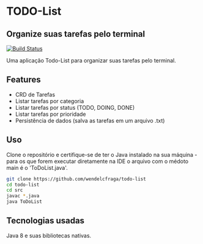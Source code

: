 # TODO-List
## Organize suas tarefas pelo terminal

[![Build Status](https://travis-ci.org/joemccann/dillinger.svg?branch=master)](https://github.com/wendelcfraga/todo-list)

Uma aplicação Todo-List para organizar suas tarefas pelo terminal.

## Features

- CRD de Tarefas
- Listar tarefas por categoria
- Listar tarefas por status (TODO, DOING, DONE)
- Listar tarefas por prioridade
- Persistência de dados (salva as tarefas em um arquivo .txt)

## Uso

Clone o repositório e certifique-se de ter o Java instalado na sua máquina - para os que forem executar diretamente na IDE o arquivo com o médoto main é o 'ToDoList.java'.

```sh
git clone https://github.com/wendelcfraga/todo-list
cd todo-list
cd src
javac *.java
java ToDoList
```


## Tecnologias usadas

Java 8 e suas bibliotecas nativas.
